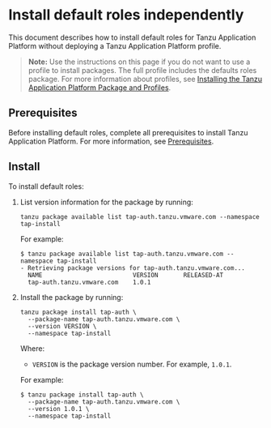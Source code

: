# Install default roles independently

This document describes how to install default roles for Tanzu Application Platform without deploying a Tanzu Application Platform profile.

>**Note:** Use the instructions on this page if you do not want to use a profile to install packages.
The full profile includes the defaults roles package.
For more information about profiles, see [Installing the Tanzu Application Platform Package and Profiles](../install.md).

## <a id='prereqs'></a>Prerequisites

Before installing default roles, complete all prerequisites to install Tanzu Application Platform. For more information, see [Prerequisites](../prerequisites.md).

## <a id='install'></a>Install

To install default roles:

1. List version information for the package by running:

    ```
    tanzu package available list tap-auth.tanzu.vmware.com --namespace tap-install
    ```

    For example:

    ```
    $ tanzu package available list tap-auth.tanzu.vmware.com --namespace tap-install
    - Retrieving package versions for tap-auth.tanzu.vmware.com...
      NAME                         VERSION       RELEASED-AT
      tap-auth.tanzu.vmware.com    1.0.1
    ```

1. Install the package by running:

    ```
    tanzu package install tap-auth \
      --package-name tap-auth.tanzu.vmware.com \
      --version VERSION \
      --namespace tap-install
    ```

    Where:

    - `VERSION` is the package version number. For example, `1.0.1`.

    For example:

    ```
    $ tanzu package install tap-auth \
      --package-name tap-auth.tanzu.vmware.com \
      --version 1.0.1 \
      --namespace tap-install
    ```

